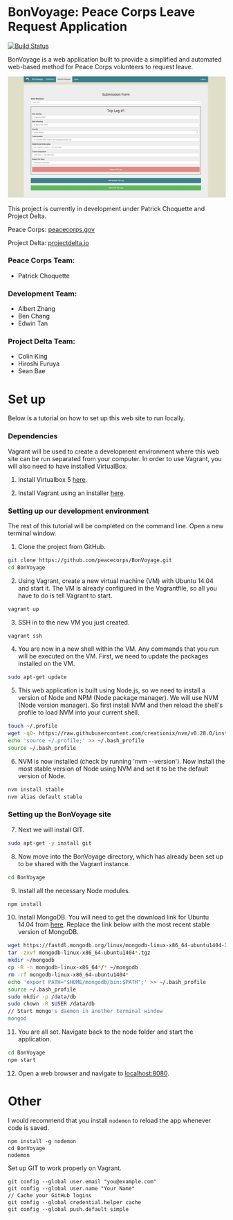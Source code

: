 # BonVoyage: Peace Corps Leave Request Application

[![Build Status](https://travis-ci.org/peacecorps/BonVoyage.svg?branch=master)](https://travis-ci.org/peacecorps/BonVoyage)

BonVoyage is a web application built to provide a simplified and automated web-based method for Peace Corps volunteers to request leave. 

![Demo Image](https://raw.githubusercontent.com/peacecorps/BonVoyage/master/demos/submission_page.jpg)


This project is currently in development under Patrick Choquette and Project Delta.

Peace Corps: [peacecorps.gov](https://www.peacecorps.gov/) 

Project Delta: [projectdelta.io](https://projectdelta.io/)

### Peace Corps Team:
- Patrick Choquette

### Development Team:
- Albert Zhang
- Ben Chang
- Edwin Tan

### Project Delta Team:
- Colin King
- Hiroshi Furuya
- Sean Bae


# Set up
Below is a tutorial on how to set up this web site to run locally.

### Dependencies
Vagrant will be used to create a development environment where this web site can be run separated from your computer. In order to use Vagrant, you will also need to have installed VirtualBox.

1) Install Virtualbox 5 [here](https://www.virtualbox.org/).

2) Install Vagrant using an installer [here](http://www.vagrantup.com/downloads).

### Setting up our development environment
The rest of this tutorial will be completed on the command line. Open a new terminal window.

1) Clone the project from GitHub.
```bash
git clone https://github.com/peacecorps/BonVoyage.git
cd BonVoyage
```
2) Using Vagrant, create a new virtual machine (VM) with Ubuntu 14.04 and start it. The VM is already configured in the Vagrantfile, so all you have to do is tell Vagrant to start.
```bash
vagrant up
```
3) SSH in to the new VM you just created.
```bash
vagrant ssh
```
4) You are now in a new shell within the VM. Any commands that you run will be executed on the VM. First, we need to update the packages installed on the VM.
```bash
sudo apt-get update
```
5) This web application is built using Node.js, so we need to install a version of Node and NPM (Node package manager). We will use NVM (Node version manager). So first install NVM and then reload the shell's profile to load NVM into your current shell.
```bash
touch ~/.profile
wget -qO- https://raw.githubusercontent.com/creationix/nvm/v0.28.0/install.sh | bash
echo 'source ~/.profile;' >> ~/.bash_profile
source ~/.bash_profile
```
6) NVM is now installed (check by running 'nvm --version'). Now install the most stable version of Node using NVM and set it to be the default version of Node.
```bash
nvm install stable
nvm alias default stable
```
### Setting up the BonVoyage site
7) Next we will install GIT.
```bash
sudo apt-get -y install git
```
8) Now move into the BonVoyage directory, which has already been set up to be shared with the Vagrant instance.
```bash
cd BonVoyage
```
9) Install all the necessary Node modules.
```bash
npm install
```
<!-- 10) Before we can run the server, you need to forward port 3000 (the port where the node server runs from) to your host. Exit the shell and edit the Vagrantfile in a text editor (which is created when you ran 'vagrant init'). 
```bash
exit
# Edit the Vagrantfile with vim, or a normal text editor
vim Vagrantfile 
```
Find the line that says:
```bash
  # Create a forwarded port mapping which allows access to a specific port
  # within the machine from a port on the host machine. In the example below,
  # accessing "localhost:8080" will access port 80 on the guest machine.
  # config.vm.network "forwarded_port", guest: 80, host: 8080
```
and change the last line to forward port 3000 on the guest machine (the VM) to port 8080 on your host. Comment out the configuration line.
```bash
  # Create a forwarded port mapping which allows access to a specific port
  # within the machine from a port on the host machine. In the example below,
  # accessing "localhost:8080" will access port 80 on the guest machine.
  config.vm.network "forwarded_port", guest: 3000, host: 8080
```
Save this file and reload your VM. SSH back into the VM after it reloads.
```bash
vagrant reload
vagrant ssh
``` -->
10) Install MongoDB. You will need to get the download link for Ubuntu 14.04 from [here](https://www.mongodb.org/downloads#production). Replace the link below with the most recent stable version of MongoDB.
```bash
wget https://fastdl.mongodb.org/linux/mongodb-linux-x86_64-ubuntu1404-3.2.0.tgz
tar -zxvf mongodb-linux-x86_64-ubuntu1404*.tgz
mkdir ~/mongodb
cp -R -n mongodb-linux-x86_64*/* ~/mongodb
rm -rf mongodb-linux-x86_64-ubuntu1404*
echo 'export PATH="$HOME/mongodb/bin:$PATH";' >> ~/.bash_profile
source ~/.bash_profile
sudo mkdir -p /data/db
sudo chown -R $USER /data/db
// Start mongo's daemon in another terminal window
mongod
```
11) You are all set. Navigate back to the node folder and start the application.
```bash
cd BonVoyage
npm start
```
12) Open a web browser and navigate to [localhost:8080](http://localhost:8080).

# Other

I would recommend that you install `nodemon` to reload the app whenever code is saved.
```
npm install -g nodemon
cd BonVoyage
nodemon
```

Set up GIT to work properly on Vagrant.

```
git config --global user.email "you@example.com"
git config --global user.name "Your Name"
// Cache your GitHub logins
git config --global credential.helper cache
git config --global push.default simple
```
